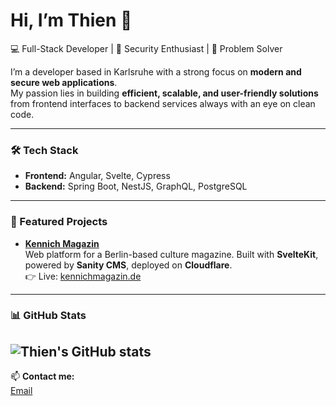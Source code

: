 # Hi, I’m Thien 👋  

💻 Full-Stack Developer | 🔐 Security Enthusiast | 🚀 Problem Solver  

I’m a developer based in Karlsruhe with a strong focus on **modern and secure web applications**.  
My passion lies in building **efficient, scalable, and user-friendly solutions** from frontend interfaces to backend services always with an eye on clean code.  

---

### 🛠 Tech Stack
- **Frontend:** Angular, Svelte, Cypress  
- **Backend:** Spring Boot, NestJS, GraphQL, PostgreSQL  
---

### 📂 Featured Projects
- [**Kennich Magazin**](https://github.com/danisltpi/client)  
  Web platform for a Berlin-based culture magazine. Built with **SvelteKit**, powered by **Sanity CMS**, deployed on **Cloudflare**.  
  👉 Live: [kennichmagazin.de](https://kennichmagazin.de)  
---

### 📊 GitHub Stats
![Thien's GitHub stats](https://github-readme-stats.vercel.app/api?username=danisltpi&show_icons=true&theme=radical)
---

📫 **Contact me:**  
[Email](mailto:dthien.luu@gmail.com)
